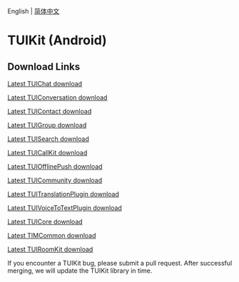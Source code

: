 English | [简体中文](./README_ZH.md)

# TUIKit (Android)

## Download Links

[Latest TUIChat download](https://im.sdk.qcloud.com/download/tuikit/7.5.4852/android/TUIChat.zip)

[Latest TUIConversation download](https://im.sdk.qcloud.com/download/tuikit/7.5.4852/android/TUIConversation.zip)

[Latest TUIContact download](https://im.sdk.qcloud.com/download/tuikit/7.5.4852/android/TUIContact.zip)

[Latest TUIGroup download](https://im.sdk.qcloud.com/download/tuikit/7.5.4852/android/TUIGroup.zip)

[Latest TUISearch download](https://im.sdk.qcloud.com/download/tuikit/7.5.4852/android/TUISearch.zip)

[Latest TUICallKit download](https://im.sdk.qcloud.com/download/tuikit/7.5.4852/android/TUICallKit.zip)

[Latest TUIOfflinePush download](https://im.sdk.qcloud.com/download/tuikit/7.5.4852/android/TUIOfflinePush.zip)

[Latest TUICommunity download](https://im.sdk.qcloud.com/download/tuikit/7.5.4852/android/TUICommunity.zip)

[Latest TUITranslationPlugin download](https://im.sdk.qcloud.com/download/tuikit/7.5.4852/android/TUITranslationPlugin.zip)

[Latest TUIVoiceToTextPlugin download](https://im.sdk.qcloud.com/download/tuikit/7.5.4852/android/TUIVoiceToTextPlugin.zip)

[Latest TUICore download](https://im.sdk.qcloud.com/download/tuikit/7.5.4852/android/TUICore.zip)

[Latest TIMCommon download](https://im.sdk.qcloud.com/download/tuikit/7.5.4852/android/TIMCommon.zip)

[Latest TUIRoomKit download](https://im.sdk.qcloud.com/download/tuikit/7.5.4852/android/TUIRoomKit.zip)

If you encounter a TUIKit bug, please submit a pull request. After successful merging, we will update the TUIKit library in time.
